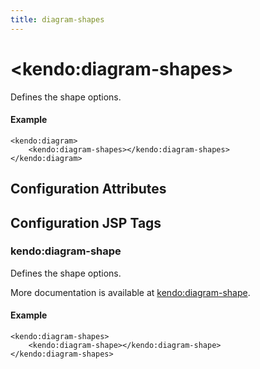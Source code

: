 ```yaml
---
title: diagram-shapes
---
```


# \<kendo:diagram-shapes\>

Defines the shape options.

#### Example
    <kendo:diagram>
        <kendo:diagram-shapes></kendo:diagram-shapes>
    </kendo:diagram>

## Configuration Attributes


##  Configuration JSP Tags

### kendo:diagram-shape

Defines the shape options.

More documentation is available at [kendo:diagram-shape](/kendo-ui/api/wrappers/jsp/diagram/shape).

#### Example

    <kendo:diagram-shapes>
        <kendo:diagram-shape></kendo:diagram-shape>
    </kendo:diagram-shapes>

